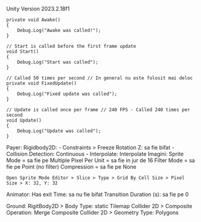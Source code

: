 Unity Version 2023.2.18f1

    private void Awake()
    {
        Debug.Log("Awake was called!");
    }

    // Start is called before the first frame update
    void Start()
    {
        Debug.Log("Start was called");
    }

    // Called 50 times per second // In general nu este folosit mai deloc
    private void FixedUpdate()
    {
        Debug.Log("Fixed update was called");
    }

    // Update is called once per frame // 240 FPS - Called 240 times per second
    void Update()
    {
        Debug.Log("Update was called");
    }

Payer:
	Rigidbody2D:
		- Constraints > Freeze Rotation Z: sa fie bifat
        - Collision Detection: Continuous
		- Interpolate: Interpolate
Imagini:
	Sprite Mode = sa fie pe Multiple
	Pixel Per Unit = sa fie in jur de 16
	Filter Mode = sa fie pe Point (no filter)
	Compression = sa fie pe None

	Open Sprite Mode Editor > Slice > Type > Grid By Cell Size > Pixel Size > X: 32, Y: 32
	
Animator:
	Has exit Time: sa nu fie bifat
	Transition Duration (s): sa fie pe 0

Ground:
    RigitBody2D > Body Type: static
    Tilemap Collider 2D > Composite Operation: Merge
    Composite Collider 2D > Geometry Type: Polygons